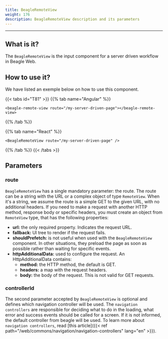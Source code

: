 ```yaml
---
title: BeagleRemoteView
weight: 176
description: BeagleRemoteView description and its parameters
---
```


---

## What is it?

The `BeagleRemoteView` is the input component for a server driven workflow in Beagle Web.

## How to use it?

We have listed an exemple below on how to use this component.

{{< tabs id="T81" >}}
{{% tab name="Angular" %}}

```text
<beagle-remote-view route="/my-server-driven-page"></beagle-remote-view>
```

{{% /tab %}}

{{% tab name="React" %}}

```text
<BeagleRemoteView route="/my-server-driven-page" />
```

{{% /tab %}}
{{< /tabs >}}

## Parameters

### route

`BeagleRemoteView` has a single mandatory parameter: the route. The route can be a string with the URL or a complex object of type `RemoteView`. When it's a string, we assume the route is a simple GET to the given URL, with no additional headers. If you need to make a request with another HTTP method, response body or specific headers, you must create an object from `RemoteView` type, that has the following properties:

- **url:** the only required property. Indicates the request URL.
- **fallback:** UI tree to render if the request fails.
- **shouldPrefetch:** is not useful when used with the `BeagleRemoteView` component. In other situations, they preload the page as soon as possible rather than waiting for specific events.
- **httpAdditionalData:** used to configure the request. An HttpAdditionalData contains:
  - **method:** the HTTP method, the default is GET.
  - **headers:** a map with the request headers.
  - **body:** the body of the request. This is not valid for GET requests.

### controllerId

The second parameter accepted by `BeagleRemoteView` is optional and defines which navigation controller will be used. The ``navigation controllers`` are responsible for deciding what to do in the loading, what error and success events should be called for a screen. If it is not informed, the default controller from beagle will be used. To learn more about ``navigation controllers``, read [this article]({{< ref path="/web/commons/navigation/navigation-controllers" lang="en" >}}).
